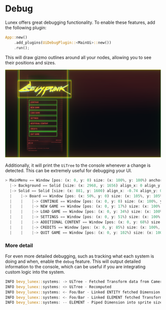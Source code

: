 # Debug

Lunex offers great debugging functionality. To enable these features, add the following plugin:

```rust
App::new()
    .add_plugins(UiDebugPlugin::<MainUi>::new())
    .run();
```

This will draw gizmo outlines around all your nodes, allowing you to see their positions and sizes.

![Debug overlay](images/debug-overlay.png)

Additionally, it will print the `UiTree` to the console whenever a change is detected. This can be extremely useful for debugging your UI.

```rust
> MainMenu == Window [pos: (x: 0, y: 0) size: (x: 100%, y: 100%) anchor: TopLeft]
  |-> Background == Solid [size: (x: 2968, y: 1656) align_x: 0 align_y: 0]
  |-> Solid == Solid [size: (x: 881, y: 1600) align_x: -0.74 align_y: 0]
  |    |-> Board == Window [pos: (x: 50%, y: 0) size: (x: 105%, y: 105%) anchor: TopCenter]
  |    |    |-> CONTINUE == Window [pos: (x: 0, y: 0) size: (x: 100%, y: 14%) anchor: TopLeft]
  |    |    |-> NEW GAME == Window [pos: (x: 0, y: 17%) size: (x: 100%, y: 14%) anchor: TopLeft]
  |    |    |-> LOAD GAME == Window [pos: (x: 0, y: 34%) size: (x: 100%, y: 14%) anchor: TopLeft]
  |    |    |-> SETTINGS == Window [pos: (x: 0, y: 51%) size: (x: 100%, y: 14%) anchor: TopLeft]
  |    |    |-> ADDITIONAL CONTENT == Window [pos: (x: 0, y: 68%) size: (x: 100%, y: 14%) anchor: TopLeft]
  |    |    |-> CREDITS == Window [pos: (x: 0, y: 85%) size: (x: 100%, y: 14%) anchor: TopLeft]
  |    |    |-> QUIT GAME == Window [pos: (x: 0, y: 102%) size: (x: 100%, y: 14%) anchor: TopLeft]
```

### More detail

For even more detailed debugging, such as tracking what each system is doing and when, enable the `debug` feature. This will output detailed information to the console, which can be useful if you are integrating custom logic into the system.

```rust
INFO bevy_lunex::systems: -> UiTree - Fetched Transform data from Camera
INFO bevy_lunex::systems: <> UiTree - Recomputed
INFO bevy_lunex::systems: <- Foo/Bar - Linked ENTITY fetched Dimension data from node
INFO bevy_lunex::systems: <- Foo/Bar - Linked ELEMENT fetched Transform data
INFO bevy_lunex::systems: -- ELEMENT - Piped Dimension into sprite size
```